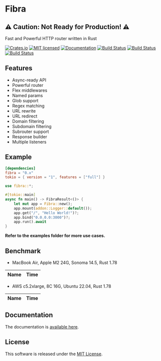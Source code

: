 Fibra
==========================

## ⚠️ Caution: Not Ready for Production! ⚠️

Fast and Powerful HTTP router written in Rust

[![Crates.io][crates-badge]][crates-url]
[![MIT licensed][license-badge]][license-url]
[![Documentation][document-badge]][document-url]
[![Build Status][macos-badge]][macos-url]
[![Build Status][linux-badge]][linux-url]
[![Build Status][windows-badge]][windows-url]

[crates-badge]: https://img.shields.io/crates/v/fibra.svg
[crates-url]: https://crates.io/crates/fibra
[license-badge]: https://img.shields.io/badge/license-MIT-blue.svg
[license-url]: https://github.com/chensoft/fibra?tab=MIT-1-ov-file
[document-badge]: https://docs.rs/fibra/badge.svg
[document-url]: https://docs.rs/fibra
[macos-badge]: https://github.com/chensoft/fibra/actions/workflows/macos.yml/badge.svg
[macos-url]: https://github.com/chensoft/fibra/actions/workflows/macos.yml
[linux-badge]: https://github.com/chensoft/fibra/actions/workflows/linux.yml/badge.svg
[linux-url]: https://github.com/chensoft/fibra/actions/workflows/linux.yml
[windows-badge]: https://github.com/chensoft/fibra/actions/workflows/windows.yml/badge.svg
[windows-url]: https://github.com/chensoft/fibra/actions/workflows/windows.yml

## Features

- Async-ready API
- Powerful router
- Flex middlewares
- Named params
- Glob support
- Regex matching
- URL rewrite
- URL redirect
- Domain filtering
- Subdomain filtering
- Subrouter support
- Response builder
- Multiple listeners

## Example

```Cargo.toml
[dependencies]
fibra = "0.x"
tokio = { version = "1", features = ["full"] }
```

```rust
use fibra::*;

#[tokio::main]
async fn main() -> FibraResult<()> {
    let mut app = Fibra::new();
    app.mount(addon::Logger::default());
    app.get("/", "Hello World!")?;
    app.bind("0.0.0.0:3000")?;
    app.run().await
}
```

**Refer to the examples folder for more use cases.**

## Benchmark

- MacBook Air, Apple M2 24G, Sonoma 14.5, Rust 1.78

| Name              |              Time               |
|:------------------|:-------------------------------:|

- AWS c5.2xlarge, 8C 16G, Ubuntu 22.04, Rust 1.78

| Name              |              Time               |
|:------------------|:-------------------------------:|

## Documentation

The documentation is [available here](https://docs.rs/fibra).

## License

This software is released under the [MIT License](https://github.com/chensoft/fibra?tab=MIT-1-ov-file).